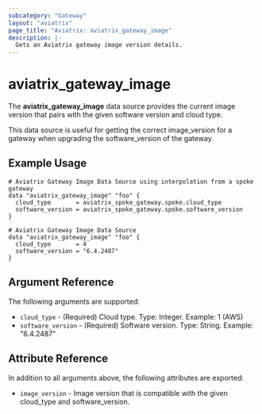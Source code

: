 ```yaml
---
subcategory: "Gateway"
layout: "aviatrix"
page_title: "Aviatrix: aviatrix_gateway_image"
description: |-
  Gets an Aviatrix gateway image version details.
---
```


# aviatrix_gateway_image

The **aviatrix_gateway_image** data source provides the current image version that pairs with the given software version
and cloud type.

This data source is useful for getting the correct image_version for a gateway when upgrading the software_version of
the gateway.

## Example Usage

```hcl
# Aviatrix Gateway Image Data Source using interpolation from a spoke gateway
data "aviatrix_gateway_image" "foo" {
  cloud_type       = aviatrix_spoke_gateway.spoke.cloud_type
  software_version = aviatrix_spoke_gateway.spoke.software_version
}
```

```hcl
# Aviatrix Gateway Image Data Source
data "aviatrix_gateway_image" "foo" {
  cloud_type       = 4
  software_version = "6.4.2487"
}
```

## Argument Reference

The following arguments are supported:

* `cloud_type` - (Required) Cloud type. Type: Integer. Example: 1 (AWS)
* `software_version` - (Required) Software version. Type: String. Example: "6.4.2487"

## Attribute Reference

In addition to all arguments above, the following attributes are exported:

* `image_version` - Image version that is compatible with the given cloud_type and software_version.
